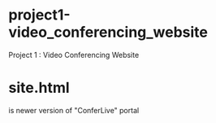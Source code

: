 # project1-video_conferencing_website
Project 1 : Video Conferencing Website
# site.html 
is newer version of "ConferLive" portal
